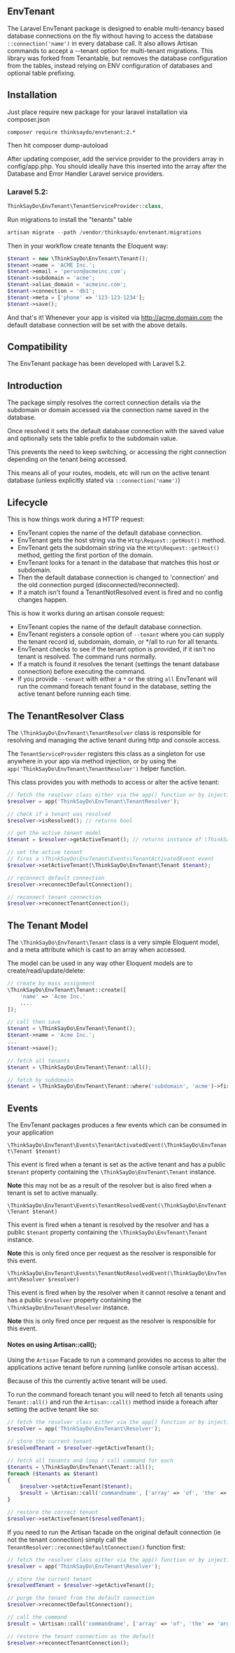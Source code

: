 ## EnvTenant

The Laravel EnvTenant package is designed to enable multi-tenancy based database connections on the fly without having
to access the database ```::connection('name')``` in every database call. It also allows Artisan commands to accept
a --tenant option for multi-tenant migrations. This library was forked from Tenantable, but removes the database
configuration from the tables, instead relying on ENV configuration of databases and optional table prefixing.


## Installation

Just place require new package for your laravel installation via composer.json

```
composer require thinksaydo/envtenant:2.*
```

Then hit composer dump-autoload

After updating composer, add the service provider to the providers array in config/app.php.
You should ideally have this inserted into the array after the Database and
Error Handler Laravel service providers.

### Laravel 5.2:

```php
ThinkSayDo\EnvTenant\TenantServiceProvider::class,
```

Run migrations to install the "tenants" table
```php 
artisan migrate --path /vendor/thinksaydo/envtenant/migrations
```

Then in your workflow create tenants the Eloquent way:

```php
$tenant = new \ThinkSayDo\EnvTenant\Tenant();
$tenant->name = 'ACME Inc.';
$tenant->email = 'person@acmeinc.com';
$tenant->subdomain = 'acme';
$tenant->alias_domain = 'acmeinc.com';
$tenant->connection = 'db1';
$tenant->meta = ['phone' => '123-123-1234'];
$tenant->save();
```

And that's it! Whenever your app is visited via http://acme.domain.com
the default database connection will be set with the above details.

## Compatibility

The EnvTenant package has been developed with Laravel 5.2.

## Introduction

The package simply resolves the correct connection details via the subdomain
or domain accessed via the connection name saved in the database.

Once resolved it sets the default database connection with the saved value and
optionally sets the table prefix to the subdomain value.

This prevents the need to keep switching, or accessing the right connection depending on the tenant being accessed.

This means all of your routes, models, etc will run on the active tenant database
(unless explicitly stated via ```::connection('name')```)

## Lifecycle

This is how things work during a HTTP request:

- EnvTenant copies the name of the default database connection.
- EnvTenant gets the host string via the ```Http\Request::getHost()``` method.
- EnvTenant gets the subdomain string via the ```Http\Request::getHost()``` method, getting the first portion of the domain.
- EnvTenant looks for a tenant in the database that matches this host or subdomain.
- Then the default database connection is changed to 'connection' and the old connection purged (disconnected/reconnected).
- If a match isn't found a TenantNotResolved event is fired and no config changes happen.

This is how it works during an artisan console request:

- EnvTenant copies the name of the default database connection.
- EnvTenant registers a console option of ```--tenant``` where you can supply the tenant record id, subdomain, domain, or */all to run for all tenants.
- EnvTenant checks to see if the tenant option is provided, if it isn't no tenant is resolved. The command runs normally.
- If a match is found it resolves the tenant (settings the tenant database connection) before executing the command.
- If you provide ```--tenant``` with either a ```*``` or the string ```all``` EnvTenant will run the command foreach tenant found in the database, setting the active tenant before running each time.

## The TenantResolver Class

The ```\ThinkSayDo\EnvTenant\TenantResolver``` class is responsible for resolving
and managing the active tenant during http and console access.

The ```TenantServiceProvider``` registers this class as a singleton for use anywhere in your app via method injection,
or by using the ```app('ThinkSayDo\EnvTenant\TenantResolver')``` helper function.

This class provides you with methods to access or alter the active tenant:

```php
// fetch the resolver class either via the app() function or by injecting
$resolver = app('ThinkSayDo\EnvTenant\TenantResolver');

// check if a tenant was resolved
$resolver->isResolved(); // returns bool

// get the active tenant model
$tenant = $resolver->getActiveTenant(); // returns instance of \ThinkSayDo\EnvTenant\Tenant or null

// set the active tenant
// fires a \ThinkSayDo\EnvTenant\Events\TenantActivatedEvent event
$resolver->setActiveTenant(\ThinkSayDo\EnvTenant\Tenant $tenant);

// reconnect default connection
$resolver->reconnectDefaultConnection();

// reconnect tenant connection
$resolver->reconnectTenantConnection();
```

## The Tenant Model

The ```\ThinkSayDo\EnvTenant\Tenant``` class is a very simple Eloquent model,
and a meta attribute which is cast to an array when accessed.

The model can be used in any way other Eloquent models are to create/read/update/delete:

```php
// create by mass assignment
\ThinkSayDo\EnvTenant\Tenant::create([
    'name' => 'Acme Inc.'
    ....
]);

// call then save
$tenant = \ThinkSayDo\EnvTenant\Tenant();
$tenant->name = 'Acme Inc.';
...
$tenant->save();

// fetch all tenants
$tenant = \ThinkSayDo\EnvTenant\Tenant::all();

// fetch by subdomain
$tenant = \ThinkSayDo\EnvTenant\Tenant::where('subdomain', 'acme')->first();
```

## Events

The EnvTenant packages produces a few events which can be consumed in your application

```\ThinkSayDo\EnvTenant\Events\TenantActivatedEvent(\ThinkSayDo\EnvTenant\Tenant $tenant)```

This event is fired when a tenant is set as the active tenant and has a public ```$tenant``` property
containing the ```\ThinkSayDo\EnvTenant\Tenant``` instance.

**Note** this may not be as a result of the resolver but is also fired when a tenant is set to active manually.

```\ThinkSayDo\EnvTenant\Events\TenantResolvedEvent(\ThinkSayDo\EnvTenant\Tenant $tenant)```

This event is fired when a tenant is resolved by the resolver and has a public ```$tenant``` property
containing the ```\ThinkSayDo\EnvTenant\Tenant``` instance.

**Note** this is only fired once per request as the resolver is responsible for this event.

```\ThinkSayDo\EnvTenant\Events\TenantNotResolvedEvent(\ThinkSayDo\EnvTenant\Resolver $resolver)```

This event is fired when by the resolver when it cannot resolve a tenant and has a public ```$resolver``` property
containing the ```\ThinkSayDo\EnvTenant\Resolver``` instance.

**Note** this is only fired once per request as the resolver is responsible for this event.

#### Notes on using Artisan::call();

Using the ```Artisan``` Facade to run a command provides no access to alter the applications active tenant
before running (unlike console artisan access).

Because of this the currently active tenant will be used.

To run the command foreach tenant you will need to fetch all tenants using ```Tenant::all()``` and
run the ```Artisan::call()``` method inside a foreach after setting the active tenant like so:

```php
// fetch the resolver class either via the app() function or by injecting
$resolver = app('ThinkSayDo\EnvTenant\Resolver');

// store the current tenant
$resolvedTenant = $resolver->getActiveTenant();

// fetch all tenants and loop / call command for each
$tenants = \ThinkSayDo\EnvTenant\Tenant::all();
foreach ($tenants as $tenant)
{
    $resolver->setActiveTenant($tenant);
    $result = \Artisan::call('commandname', ['array' => 'of', 'the' => 'arguments']);
}

// restore the correct tenant
$resolver->setActiveTenant($resolvedTenant);
```

If you need to run the Artisan facade on the original default connection (ie not the tenant connection)
simply call the ```TenantResolver::reconnectDefaultConnection()``` function first:

```php
// fetch the resolver class either via the app() function or by injecting
$resolver = app('ThinkSayDo\EnvTenant\Resolver');

// store the current tenant
$resolvedTenant = $resolver->getActiveTenant();

// purge the tenant from the default connection
$resolver->reconnectDefaultConnection();

// call the command
$result = \Artisan::call('commandname', ['array' => 'of', 'the' => 'arguments']);

// restore the tenant connection as the default
$resolver->reconnectTenantConnection();
```
